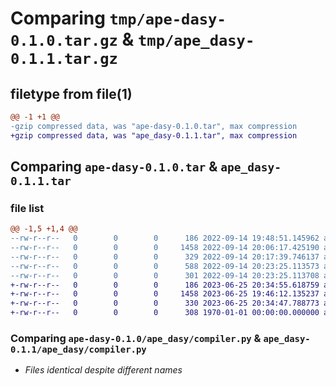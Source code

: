 # Comparing `tmp/ape-dasy-0.1.0.tar.gz` & `tmp/ape_dasy-0.1.1.tar.gz`

## filetype from file(1)

```diff
@@ -1 +1 @@
-gzip compressed data, was "ape-dasy-0.1.0.tar", max compression
+gzip compressed data, was "ape_dasy-0.1.1.tar", max compression
```

## Comparing `ape-dasy-0.1.0.tar` & `ape_dasy-0.1.1.tar`

### file list

```diff
@@ -1,5 +1,4 @@
--rw-r--r--   0        0        0      186 2022-09-14 19:48:51.145962 ape-dasy-0.1.0/ape_dasy/__init__.py
--rw-r--r--   0        0        0     1458 2022-09-14 20:06:17.425190 ape-dasy-0.1.0/ape_dasy/compiler.py
--rw-r--r--   0        0        0      329 2022-09-14 20:17:39.746137 ape-dasy-0.1.0/pyproject.toml
--rw-r--r--   0        0        0      588 2022-09-14 20:23:25.113573 ape-dasy-0.1.0/setup.py
--rw-r--r--   0        0        0      301 2022-09-14 20:23:25.113708 ape-dasy-0.1.0/PKG-INFO
+-rw-r--r--   0        0        0      186 2023-06-25 20:34:55.618759 ape_dasy-0.1.1/ape_dasy/__init__.py
+-rw-r--r--   0        0        0     1458 2023-06-25 19:46:12.135237 ape_dasy-0.1.1/ape_dasy/compiler.py
+-rw-r--r--   0        0        0      330 2023-06-25 20:34:47.788773 ape_dasy-0.1.1/pyproject.toml
+-rw-r--r--   0        0        0      308 1970-01-01 00:00:00.000000 ape_dasy-0.1.1/PKG-INFO
```

### Comparing `ape-dasy-0.1.0/ape_dasy/compiler.py` & `ape_dasy-0.1.1/ape_dasy/compiler.py`

 * *Files identical despite different names*

